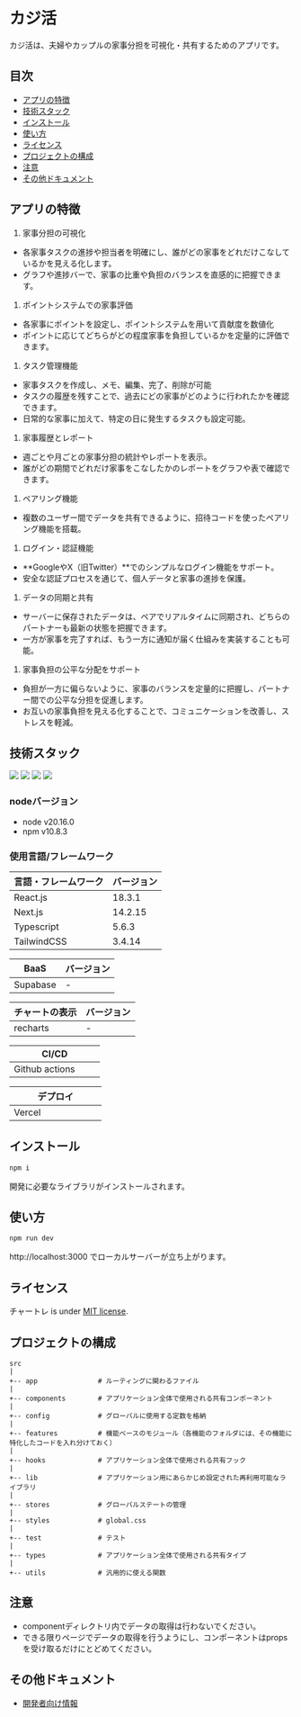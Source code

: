 # カジ活

カジ活は、夫婦やカップルの家事分担を可視化・共有するためのアプリです。

## 目次

- [アプリの特徴](#heading-01)
- [技術スタック](#heading-02)
- [インストール](#heading-03)
- [使い方](#heading-04)
- [ライセンス](#heading-05)
- [プロジェクトの構成](#heading-06)
- [注意](#heading-07)
- [その他ドキュメント](#heading-08)

<h2 id="heading-01">アプリの特徴</h2>

1. 家事分担の可視化

- 各家事タスクの進捗や担当者を明確にし、誰がどの家事をどれだけこなしているかを見える化します。
- グラフや進捗バーで、家事の比重や負担のバランスを直感的に把握できます。

1. ポイントシステムでの家事評価

- 各家事にポイントを設定し、ポイントシステムを用いて貢献度を数値化
- ポイントに応じてどちらがどの程度家事を負担しているかを定量的に評価できます。

1. タスク管理機能

- 家事タスクを作成し、メモ、編集、完了、削除が可能
- タスクの履歴を残すことで、過去にどの家事がどのように行われたかを確認できます。
- 日常的な家事に加えて、特定の日に発生するタスクも設定可能。

1. 家事履歴とレポート

- 週ごとや月ごとの家事分担の統計やレポートを表示。
- 誰がどの期間でどれだけ家事をこなしたかのレポートをグラフや表で確認できます。

1. ペアリング機能

- 複数のユーザー間でデータを共有できるように、招待コードを使ったペアリング機能を搭載。

1. ログイン・認証機能

- **GoogleやX（旧Twitter）**でのシンプルなログイン機能をサポート。
- 安全な認証プロセスを通じて、個人データと家事の進捗を保護。

1. データの同期と共有

- サーバーに保存されたデータは、ペアでリアルタイムに同期され、どちらのパートナーも最新の状態を把握できます。
- 一方が家事を完了すれば、もう一方に通知が届く仕組みを実装することも可能。

1. 家事負担の公平な分配をサポート

- 負担が一方に偏らないように、家事のバランスを定量的に把握し、パートナー間での公平な分担を促進します。
- お互いの家事負担を見える化することで、コミュニケーションを改善し、ストレスを軽減。

<h2 id="heading-02">技術スタック</h2>
<p style="display: inline">
  <!-- フロントエンドのフレームワーク一覧 -->
  <img src="https://img.shields.io/badge/-Node.js-000000.svg?logo=node.js&style=for-the-badge">
  <img src="https://img.shields.io/badge/-React-20232A?style=for-the-badge&logo=react&logoColor=61DAFB">
  <img src="https://img.shields.io/badge/-Next.js-000000.svg?logo=next.js&style=for-the-badge">
  <img src="https://img.shields.io/badge/-TailwindCSS-000000.svg?logo=tailwindcss&style=for-the-badge">
</p>

### nodeバージョン

- node v20.16.0
- npm v10.8.3

### 使用言語/フレームワーク

| 言語・フレームワーク | バージョン |
| -------------------- | ---------- |
| React.js             | 18.3.1     |
| Next.js              | 14.2.15    |
| Typescript           | 5.6.3      |
| TailwindCSS          | 3.4.14     |

| BaaS     | バージョン |
| -------- | ---------- |
| Supabase | -          |

| チャートの表示 | バージョン |
| -------------- | ---------- |
| recharts       | -          |

| CI/CD               |
| ------------------- |
| Github actions 　　 |

| デプロイ            |
| ------------------- |
| Vercel 　　　　　　 |

<h2 id="heading-03">インストール</h2>

```bash
npm i
```

開発に必要なライブラリがインストールされます。

<h2 id="heading-04">使い方</h2>

```bash
npm run dev

```

http://localhost:3000 でローカルサーバーが立ち上がります。

<h2 id="heading-05">ライセンス</h2>

チャートレ is under [MIT license](https://en.wikipedia.org/wiki/MIT_License).

<h2 id="heading-06">プロジェクトの構成</h2>

```
src
|
+-- app               # ルーティングに関わるファイル
|
+-- components        # アプリケーション全体で使用される共有コンポーネント
|
+-- config            # グローバルに使用する定数を格納
|
+-- features          # 機能ベースのモジュール（各機能のフォルダには、その機能に特化したコードを入れ分けておく）
|
+-- hooks             # アプリケーション全体で使用される共有フック
|
+-- lib               # アプリケーション用にあらかじめ設定された再利用可能なライブラリ
|
+-- stores            # グローバルステートの管理
|
+-- styles            # global.css
|
+-- test              # テスト
|
+-- types             # アプリケーション全体で使用される共有タイプ
|
+-- utils             # 汎用的に使える関数
```

<h2 id="heading-07">注意</h2>

<ul>
<li>componentディレクトリ内でデータの取得は行わないでください。</li>
<li>できる限りページでデータの取得を行うようにし、コンポーネントはpropsを受け取るだけにとどめてください。</li>
</ul>

<h2 id="heading-08">その他ドキュメント</h2>

- [開発者向け情報](/DEVELOPER.md)
